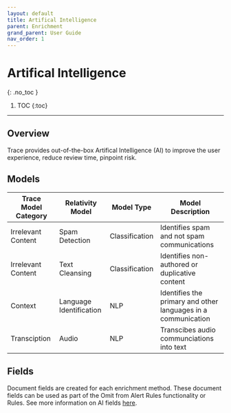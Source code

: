```yaml
---
layout: default
title: Artifical Intelligence
parent: Enrichment
grand_parent: User Guide
nav_order: 1
---
```


# Artifical Intelligence
{: .no_toc }

1. TOC
{:toc}

---

## Overview

Trace provides out-of-the-box Artifical Intelligence (AI) to improve the user experience, reduce review time, pinpoint risk. 

## Models

| **Trace Model Category** | **Relativity Model**          | **Model Type**    | **Model Description**                                        |
| ------------------------ | ----------------------------- | ----------------- | ------------------------------------------------------------ |
| Irrelevant Content       | Spam Detection                | Classification    | Identifies spam and not spam communications                  |
| Irrelevant Content       | Text Cleansing                | Classification    | Identifies non-authored or duplicative content               |
| Context                  | Language Identification       | NLP               | Identifies the primary and other languages in a communication|
| Transciption             | Audio                         | NLP               | Transcibes audio communciations into text                    |

## Fields
Document fields are created for each enrichment method. These document fields can be used as part of the Omit from Alert Rules functionality or Rules. See more information on AI fields [here](https://relativitydev.github.io/relativity-trace-documentation/docs/administrator_guide/fields.html).

